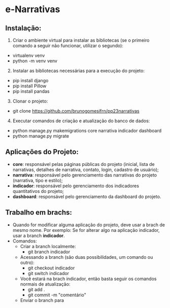 # e-Narrativas

## Instalação:
1. Criar o ambiente virtual para instalar as bibliotecas (se o primeiro comando a seguir não funcionar, utilizar o segundo):
- virtualenv venv
- python -m venv venv

2. Instalar as bibliotecas necessárias para a execução do projeto:
- pip install django
- pip install Pillow
- pip install pandas

3. Clonar o projeto:
- git clone https://github.com/brunogomesifrn/pp23narrativas

4. Executar comandos de criação e atualização do banco de dados:
- python manage.py makemigrations core narrativa indicador dashboard
- python manage.py migrate

## Aplicações do Projeto:
- **core**: responsável pelas páginas públicas do projeto (inicial, lista de narrativas, detalhes de narrativa, contato, login, cadastro de usuário);
- **narrativa**: responsável pelo gerenciamento das narrativas do projeto (narrativa, tipo e estilo);
- **indicador**: responsável pelo gerenciamento dos indicadores quantitativos do projeto;
- **dashboard**: responsável pelo gerenciamento da dashboard do projeto.

## Trabalho em brachs:
- Quando for modificar alguma aplicação do projeto, deve usar a brach de mesmo nome. Por exemplo: Se for alterar algo na aplicação indicador, usar a branch **indicador**.
- Comandos:
    - Criar a branch localmente:
        - git branch indicador
    - Acessando a branch (são duas possibilidades, um comando ou outro):
        - git checkout indicador
        - git switch indicador
    - Você estará na brach indicador, então basta seguir os comandos normais de atualização:
        - git add .
        - git commit -m "comentário"
    - Enviar o branch para 
